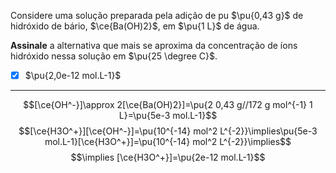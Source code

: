 Considere uma solução preparada pela adição de pu $\pu{0,43 g}$ de hidróxido de bário, $\ce{Ba(OH)2}$, em $\pu{1 L}$ de água.

**Assinale** a alternativa que mais se aproxima da concentração de íons hidróxido nessa solução em $\pu{25 \degree C}$.

- [x] $\pu{2,0e-12 mol.L-1}$

---

$$[\ce{OH^-}]\approx 2[\ce{Ba(OH)2}]=\pu{2 0,43 g//172 g mol^{-1} 1 L}=\pu{5e-3 mol.L-1}$$
$$[\ce{H3O^+}][\ce{OH^-}]=\pu{10^{-14} mol^2 L^{-2}}\implies\pu{5e-3 mol.L-1}[\ce{H3O^+}]=\pu{10^{-14} mol^2 L^{-2}}\implies$$
$$\implies [\ce{H3O^+}]=\pu{2e-12 mol.L-1}$$
